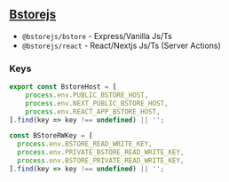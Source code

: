 ## [Bstorejs](https://github.com/cartersusi/bstore)

* `@bstorejs/bstore` - Express/Vanilla Js/Ts
* `@bstorejs/react` - React/Nextjs Js/Ts (Server Actions)

### Keys
```ts
export const BstoreHost = [
    process.env.PUBLIC_BSTORE_HOST,
    process.env.NEXT_PUBLIC_BSTORE_HOST,
    process.env.REACT_APP_BSTORE_HOST,
].find(key => key !== undefined) || '';

const BStoreRWKey = [
  process.env.BSTORE_READ_WRITE_KEY,
  process.env.PRIVATE_BSTORE_READ_WRITE_KEY,
  process.env.BSTORE_PRIVATE_READ_WRITE_KEY,
].find(key => key !== undefined) || '';
```